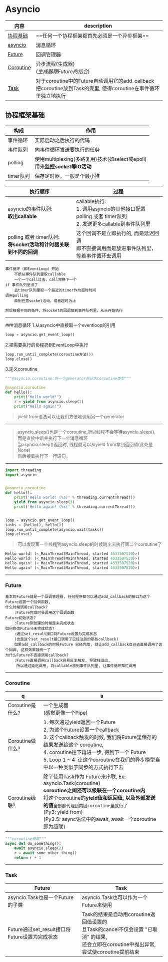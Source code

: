 # Asyncio

内容|description
---|---
[协程基础](#协程框架基础)|==任何一个协程框架都首先必须是一个异步框架==
[asyncio](#消息循环)|消息循环
[Future](#Future)|回调管理器
[Coroutine](#Coroutine)|异步流程(生成器)<br>(*生成器跟Future的结合*)
[Task](#Task)|对于coroutine中的Future自动调用它的add\_callback<br>把coroutine放到Task的壳里, 使得coroutine在事件循环里独立地执行

## 协程框架基础
构成|作用
---|---
事件循环|实际启动之后执行的代码
事件队列|向事件循环发送要执行的任务
polling|使用multiplexing(多路复用)技术(如select或epoll)<br>用来**监控socket等IO活动**
timer队列|保存定时器，一般是个最小堆

执行顺序|过程
---|---
asyncio的事件队列:<br>**取出callable**|callable执行:<br>1. 调用asyncio的其他接口配置polling 或者 timer队列<br>2. 发送更多callable到事件队列里
polling 或者 timer队列:<br>**将socket活动和计时器关联到不同的回调**|这个回调不是立即执行的, 而是延迟回调<br>即不直接调用而是放进事件队列里，等着事件循环去调用

```
事件循环（即EventLoop）开始
    不断从事件队列里取callable
    一个一个call过去，call完换下一个
if 事件队列里没了
    去timer队列里取一个最近的timer作为超时时间
调用polling
    直到任意socket活动，或者超时为止

然后根据不同的条件，将socket的回调放到事件队列里，从头开始执行
```

---
###消息循环
1.从asyncio中直接取一个eventloop的引用

```python
loop = asyncio.get_event_loop()
```
2.把需要执行的协程扔到EventLoop中执行

```python
loop.run_until_complete(coroutine方法())
loop.close()
```
3.定义coroutine

```python
"""@asyncio.coroutine:将一个generator标记为coroutine类型"""

@asyncio.coroutine
def hello():
    print("Hello world!")
    r = yield from asyncio.sleep(1)
    print("Hello again!")

```

> yield from语法可以让我们方便地调用另一个generator

---
> asyncio.sleep()也是一个coroutine,所以线程不会等待asyncio.sleep(),   
而是直接中断并执行下一个消息循环   
当asyncio.sleep()返回时, 线程就可以从yield from拿到返回值(此处是None)   
然后接着执行下一行语句。

---
```python
import threading
import asyncio


@asyncio.coroutine
def hello():
    print('Hello world! (%s)' % threading.currentThread())
    yield from asyncio.sleep(3)
    print('Hello again! (%s)' % threading.currentThread())


loop = asyncio.get_event_loop()
tasks = [hello(), hello()]
loop.run_until_complete(asyncio.wait(tasks))
loop.close()
```

> 可以发现第一个线程到asyncio.sleep的时候跳出去执行第二个coroutine了

```python
Hello world! (<_MainThread(MainThread, started 4533507520)>)
Hello world! (<_MainThread(MainThread, started 4533507520)>)
Hello again! (<_MainThread(MainThread, started 4533507520)>)
Hello again! (<_MainThread(MainThread, started 4533507520)>)
```
---

### Future

```
基本的Future就是一个回调管理器, 任何程序都可以通过add_callback的接口为这个Future设置一个回调函数,
什么时候调用callback?
    :Future完成时会调用这个回调函数
Future初始状态?
    :Future刚创建的时候是未完成状态
如何修改Future未完成状态?
    :通过set_result接口将Future设置为完成状态
    (也是这个set_result接口调用了已经注册的那些callback)
    如果add_callback的时候Future 已经完成, 就让add_callback自己去直接调用了这个回调, 这样效果就统一了
为什么Future不直接调用callback?
    :Future直接调用callback容易反复触发, 导致栈溢出,
     所以通过延迟调用, 将callable放到事件队列里, 让事件循环帮忙调用
```
---

### Coroutine

q|a
---|---
Coroutine是什么?|一个生成器<br>(感觉更像一个Pipe)
Coroutine做什么?|1. 每次通过yield返回一个Future<br>2. 为这个Future设置一个callback<br>3. 这个callback触发的时候, 我们将Future里保存的结果发送给这个 coroutine, <br> 4. coroutine往下再进一步, 得到下一个 Future<br>5. Loop 1 ~ 4: 让这个coroutine在我们的异步模型当中以一种类似于同步的方式执行下去
Coroutine级联?|除了使用Task作为 Future来串联, Ex: asyncio.Task(coroutine)<br>**coroutine之间还可以级联在一个coroutine内**<br>将这个coroutine的**yield值和返回值, 以及外部发送的值**`全部都代理到内层coroutine里就行了`<br>(Py3: yield from)<br>(Py3.5: async语法中的await, await一个coroutine即为级联)

```python
"""coroutine级联"""
async def do_something():
    await asyncio.sleep(2)
    r = await some_other_thing()
    return r + 1
```
---

### Task

Future|Task
---|---
asyncio.Task也是一个Future的子类|asyncio.Task也可以作为一个Future来使用
Future通过set_result接口将Future设置为完成状态|Task的结果是自动用coroutine返回值设置的<br>且Task的cancel不仅会设置 "已取消" 的结果, <br>还会立即在coroutine中抛出异常, 尝试使coroutine提前结束

